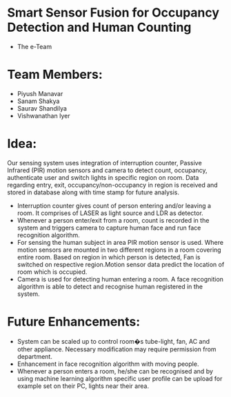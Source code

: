 Smart Sensor Fusion for Occupancy Detection and Human Counting
==========
 - The e-Team


Team Members:
=======
 - Piyush Manavar
 - Sanam Shakya
 - Saurav Shandilya
 - Vishwanathan Iyer
	
	
Idea:
=======

Our sensing system uses integration of interruption counter, Passive Infrared (PIR) motion sensors and camera to detect count, occupancy, authenticate user and switch lights in specific region on room. Data regarding entry, exit, occupancy/non-occupancy in region is received and stored in database along with time stamp for future analysis. 


 - Interruption counter gives count of person entering and/or leaving a room. It comprises of LASER as light source and LDR as detector. 
 - Whenever a person enter/exit from a room, count is recorded in the system and triggers camera to capture human face and run face recognition algorithm. 
 - For sensing the  human subject in area PIR motion sensor is used. Where motion sensors are mounted in two different regions in a room covering entire room. Based on region in which person is detected, Fan is switched on respective region.Motion sensor data predict the location of room which is occupied. 
 - Camera is used for detecting human entering a room. A face recognition algorithm is able to detect and recognise human registered in the system.
 
Future Enhancements:
 ======
 - System can be scaled up to control room�s tube-light, fan, AC and other appliance. Necessary modification may require permission from department.   
 - Enhancement in face recognition algorithm with moving people.
 - Whenever a person enters a room, he/she can be recognised and by using machine learning algorithm specific user profile can be upload for example set on their PC, lights near their area.  


 
 
  

